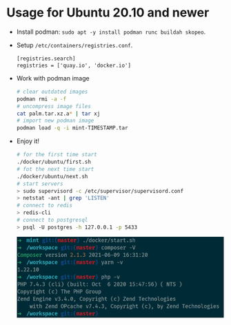 # Usage for Ubuntu 20.10 and newer

- Install podman: `sudo apt -y install podman runc buildah skopeo`.
- Setup `/etc/containers/registries.conf`.

  ```text
  [registries.search]
  registries = ['quay.io', 'docker.io']
  ```

- Work with podman image

  ```bash
  # clear outdated images
  podman rmi -a -f
  # uncompress image files
  cat palm.tar.xz.a* | tar xj
  # import new podman image
  podman load -q -i mint-TIMESTAMP.tar  
  ```

- Enjoy it!
  
  ```bash
  # for the first time start
  ./docker/ubuntu/first.sh
  # fot the next time start
  ./docker/ubuntu/next.sh
  # start servers
  > sudo supervisord -c /etc/supervisor/supervisord.conf
  > netstat -ant | grep 'LISTEN'
  # connect to redis
  > redis-cli
  # connect to postgresql
  > psql -U postgres -h 127.0.0.1 -p 5433 
  ```

  ![start](documents/start.png)
